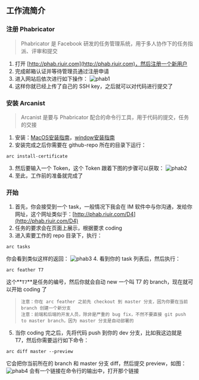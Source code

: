 ## 工作流简介

### 注册 Phabricator
> Phabricator 是 Facebook 研发的任务管理系统，用于多人协作下的任务指派、评审和提交

1. 打开 [http://phab.riuir.com](http://phab.riuir.com)，然后注册一个新用户
2. 完成邮箱认证并等待管理员通过注册申请
3. 进入网站后依次进行如下操作：
    ![phab1](https://cdn.riuir.com/owner/phab1.png)
4. 这样你就已经上传了自己的 SSH key，之后就可以对代码进行提交了

### 安装 Arcanist
> Arcanist 是要与 Phabricator 配合的命令行工具，用于代码的提交，任务的交接

1. 安装：[MacOS安装指南](https://secure.phabricator.com/book/phabricator/article/arcanist_quick_start/)，[window安装指南](https://secure.phabricator.com/book/phabricator/article/arcanist_windows/)
2. 安装完成之后你需要在 github-repo 所在的目录下运行：
``` sell
arc install-certificate
```
3. 然后要输入一个 Token，这个 Token 跟着下图的步骤可以获取：
    ![phab2](https://cdn.riuir.com/owner/phab2.png)
4. 至此，工作前的准备就完成了

### 开始
1. 首先，你会接受到一个 task，一般情况下我会在 IM 软件中与你沟通，发给你网址，这个网址类似于：[http://phab.riuir.com/D4](http://phab.riuir.com/D4)
2. 任务的要求会在页面上展示，根据要求 coding
3. 进入索要工作的 repo 目录下，执行：
```shell
arc tasks
```
你会看到类似这样的返回：
![phab3](https://cdn.riuir.com/owner/phab3.png)
4. 看到你的 task 列表后，然后执行：
```shell
arc feather T7
```
这个**`T7`**是任务的编号，然后你就会自动 new 一个叫 T7 的 branch，现在就可以开始 coding 了
> `注意：你在 arc feather 之前先 checkout 到 master 分支，因为你要在当前 branch 创建一个新分支`<br/>
> `注意：前端和后端的开发人员，除非是严重的 bug fix，不然不要直接 git push to master branch，因为 master 分支是自动部署的`
5. 当你 coding 完之后，先将代码 push 到你的 dev 分支，比如我这边就是 T7，然后你需要运行如下命令：
```shell
arc diff master --preview 
```
它会把你当前所在的 branch 和 master 分支 diff，然后提交 preview，如图：
![phab4](https://cdn.riuir.com/owner/phab4.png)
会有一个链接在命令行的输出中，打开那个链接